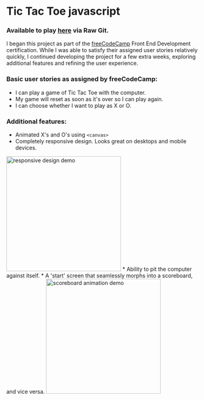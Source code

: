 # Tic Tac Toe javascript


### Available to play [here](https://rawgit.com/VitaC123/Tic-Tac-Toe-javascript/master/index.html) via Raw Git.

I began this project as part of the [freeCodeCamp](https://github.com/freeCodeCamp/freeCodeCamp) Front End Development certification. While I was able to satisfy their assigned user stories relatively quickly, I continued developing the project for a few extra weeks, exploring additional features and refining the user experience.

### Basic user stories as assigned by freeCodeCamp:
* I can play a game of Tic Tac Toe with the computer.
* My game will reset as soon as it's over so I can play again.
* I can choose whether I want to play as X or O.

### Additional features:
* Animated X's and O's using ````<canvas>````
* Completely responsive design. Looks great on desktops and mobile devices.  
<img src='./demo-assets/tic-tac-toe-demo-responsive-60fps.gif' style="width: 300px;" alt="responsive design demo"/>
* Ability to pit the computer against itself.
* A 'start' screen that seamlessly morphs into a scoreboard, and vice versa.  
<img src='./demo-assets/tic-tac-toe-scoreboard-demo-60fps.gif' style="width: 300px;" alt="scoreboard animation demo"/>
